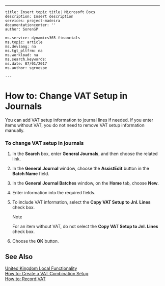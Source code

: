 ---
    title: Insert topic title| Microsoft Docs
    description: Insert description
    services: project-madeira
    documentationcenter: ''
    author: SorenGP

    ms.service: dynamics365-financials
    ms.topic: article
    ms.devlang: na
    ms.tgt_pltfrm: na
    ms.workload: na
    ms.search.keywords:
    ms.date: 07/01/2017
    ms.author: sgroespe

    ---
# How to: Change VAT Setup in Journals
You can add VAT setup information to journal lines if needed. If you enter items without VAT, you do not need to remove VAT setup information manually.  
  
### To change VAT setup in journals  
  
1.  In the **Search** box, enter **General Journals**, and then choose the related link.  
  
2.  In the **General Journal** window, choose the **AssistEdit** button in the **Batch Name** field.  
  
3.  In the **General Journal Batches** window, on the **Home** tab, choose **New**.  
  
4.  Enter information into the required fields.  
  
5.  To include VAT information, select the **Copy VAT Setup to Jnl. Lines** check box.  
  
    > [!NOTE]  
    >  For an item without VAT, do not select the **Copy VAT Setup to Jnl. Lines** check box.  
  
6.  Choose the **OK** button.  
  
## See Also  
 [United Kingdom Local Functionality](../../LocalFunctionalityForMicrosoftDynamicsNav2016/UnitedKingdom/united-kingdom-local-functionality.md)   
 [How to: Create a VAT Combination Setup](../../Finance/how-to-create-a-vat-combination-setup.md)   
 [How to: Record VAT](../../Finance/how-to-record-vat.md)